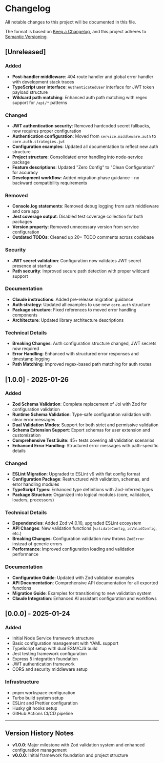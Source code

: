 # Changelog

All notable changes to this project will be documented in this file.

The format is based on [Keep a Changelog](https://keepachangelog.com/en/1.0.0/),
and this project adheres to [Semantic Versioning](https://semver.org/spec/v2.0.0.html).

## [Unreleased]

### Added

- **Post-handler middleware**: 404 route handler and global error handler with development stack traces
- **TypeScript user interface**: `AuthenticatedUser` interface for JWT token payload structure
- **Wildcard path matching**: Enhanced auth path matching with regex support for `/api/*` patterns

### Changed

- **JWT authentication security**: Removed hardcoded secret fallbacks, now requires proper configuration
- **Authentication configuration**: Moved from `service.middleware.auth` to `core.auth.strategies.jwt`
- **Configuration examples**: Updated all documentation to reflect new auth structure
- **Project structure**: Consolidated error handling into node-service package
- **Feature descriptions**: Updated "Zero Config" to "Clean Configuration" for accuracy
- **Development workflow**: Added migration phase guidance - no backward compatibility requirements

### Removed

- **Console.log statements**: Removed debug logging from auth middleware and core app
- **Jest coverage output**: Disabled test coverage collection for both packages
- **Version property**: Removed unnecessary version from service configuration
- **Outdated TODOs**: Cleaned up 20+ TODO comments across codebase

### Security

- **JWT secret validation**: Configuration now validates JWT secret presence at startup
- **Path security**: Improved secure path detection with proper wildcard support

### Documentation

- **Claude instructions**: Added pre-release migration guidance
- **Auth strategy**: Updated all examples to use new `core.auth` structure  
- **Package structure**: Fixed references to moved error handling components
- **Architecture**: Updated library architecture descriptions

### Technical Details

- **Breaking Changes**: Auth configuration structure changed, JWT secrets now required
- **Error Handling**: Enhanced with structured error responses and timestamp logging
- **Path Matching**: Improved regex-based path matching for auth routes

## [1.0.0] - 2025-01-26

### Added

- **Zod Schema Validation**: Complete replacement of Joi with Zod for configuration validation
- **Runtime Schema Validation**: Type-safe configuration validation with clear error messages
- **Dual Validation Modes**: Support for both strict and permissive validation
- **Schema Extension Support**: Export schemas for user extension and customization
- **Comprehensive Test Suite**: 45+ tests covering all validation scenarios
- **Enhanced Error Handling**: Structured error messages with path-specific details

### Changed

- **ESLint Migration**: Upgraded to ESLint v9 with flat config format
- **Configuration Package**: Restructured with validation, schemas, and error handling modules
- **TypeScript Types**: Enhanced type definitions with Zod-inferred types
- **Package Structure**: Organized into logical modules (core, validation, loaders, processors)

### Technical Details

- **Dependencies**: Added Zod v4.0.10, upgraded ESLint ecosystem
- **API Changes**: New validation functions (`validateConfig`, `isValidConfig`, etc.)
- **Breaking Changes**: Configuration validation now throws `ZodError` instead of generic errors
- **Performance**: Improved configuration loading and validation performance

### Documentation

- **Configuration Guide**: Updated with Zod validation examples
- **API Documentation**: Comprehensive API documentation for all exported functions
- **Migration Guide**: Examples for transitioning to new validation system
- **Claude Integration**: Enhanced AI assistant configuration and workflows

## [0.0.0] - 2025-01-24

### Added

- Initial Node Service framework structure
- Basic configuration management with YAML support
- TypeScript setup with dual ESM/CJS build
- Jest testing framework configuration
- Express 5 integration foundation
- JWT authentication framework
- CORS and security middleware setup

### Infrastructure

- pnpm workspace configuration
- Turbo build system setup
- ESLint and Prettier configuration
- Husky git hooks setup
- GitHub Actions CI/CD pipeline

---

## Version History Notes

- **v1.0.0**: Major milestone with Zod validation system and enhanced configuration management
- **v0.0.0**: Initial framework foundation and project structure
